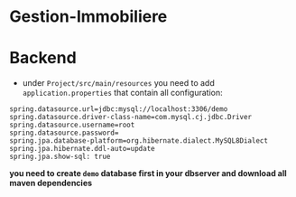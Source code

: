 # Gestion-Immobiliere

# Backend
- under `Project/src/main/resources` you need to add `application.properties` that contain all configuration:

```
spring.datasource.url=jdbc:mysql://localhost:3306/demo
spring.datasource.driver-class-name=com.mysql.cj.jdbc.Driver
spring.datasource.username=root
spring.datasource.password=
spring.jpa.database-platform=org.hibernate.dialect.MySQL8Dialect
spring.jpa.hibernate.ddl-auto=update
spring.jpa.show-sql: true
```
**you need to create `demo` database first in your dbserver and download all maven dependencies**
